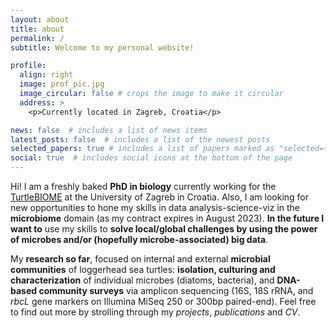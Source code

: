 ```yaml
---
layout: about
title: about
permalink: /
subtitle: Welcome to my personal website!

profile:
  align: right
  image: prof_pic.jpg
  image_circular: false # crops the image to make it circular
  address: >
    <p>Currently located in Zagreb, Croatia</p>

news: false  # includes a list of news items
latest_posts: false  # includes a list of the newest posts
selected_papers: true # includes a list of papers marked as "selected={true}"
social: true  # includes social icons at the bottom of the page
---
```


Hi! I am a freshly baked **PhD in biology** currently working for the [TurtleBIOME](https://www.turtlebiome.biol.pmf.hr/) at the University of Zagreb in Croatia. Also, I am looking for new opportunities to hone my skills in data analysis-science-viz in the **microbiome** domain (as my contract expires in August 2023). **In the future I want to** use my skills to **solve local/global challenges by using the power of microbes and/or (hopefully microbe-associated) big data**.

My **research so far**, focused on internal and external **microbial communities** of loggerhead sea turtles: **isolation, culturing and characterization** of individual microbes (diatoms, bacteria), and **DNA-based community surveys** via amplicon sequencing (16S, 18S rRNA, and *rbcL* gene markers on Illumina MiSeq 250 or 300bp paired-end). Feel free to find out more by strolling through my *projects*, *publications* and *CV*.
